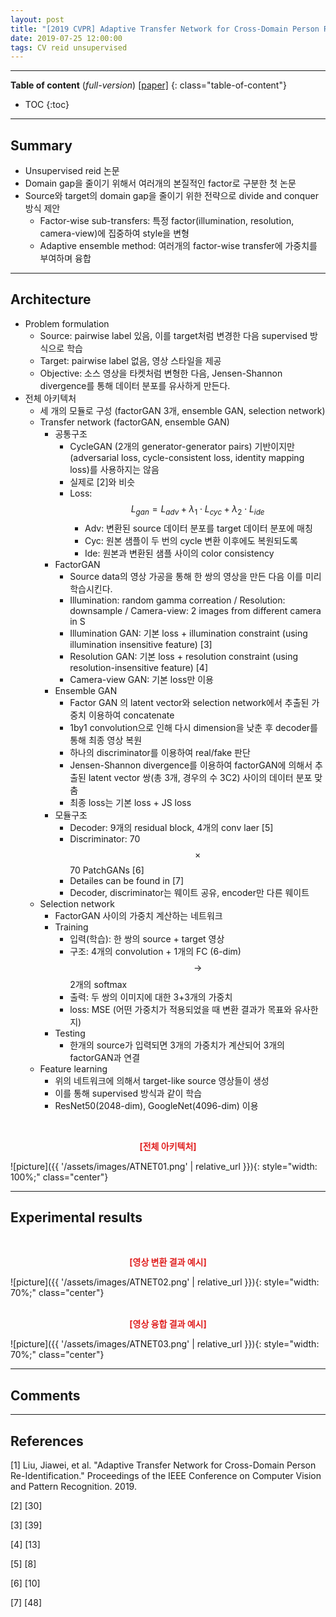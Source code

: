 ```yaml
---
layout: post
title: "[2019 CVPR] Adaptive Transfer Network for Cross-Domain Person Re-Identification"
date: 2019-07-25 12:00:00
tags: CV reid unsupervised
---
```


<!--more-->

---

**Table of content** (*full-version*)
[[paper]](http://openaccess.thecvf.com/content_CVPR_2019/papers/Liu_Adaptive_Transfer_Network_for_Cross-Domain_Person_Re-Identification_CVPR_2019_paper.pdf)
{: class="table-of-content"}
* TOC
{:toc}

---

## Summary

- Unsupervised reid 논문
- Domain gap을 줄이기 위해서 여러개의 본질적인 factor로 구분한 첫 논문
- Source와 target의 domain gap을 줄이기 위한 전략으로 divide and conquer 방식 제안
  - Factor-wise sub-transfers: 특정 factor(illumination, resolution, camera-view)에 집중하여 style을 변형
  - Adaptive ensemble method: 여러개의 factor-wise transfer에 가중치를 부여하며 융합

---

## Architecture

- Problem formulation
  - Source: pairwise label 있음, 이를 target처럼 변경한 다음 supervised 방식으로 학습
  - Target: pairwise label 없음, 영상 스타일을 제공
  - Objective: 소스 영상을 타켓처럼 변형한 다음, Jensen-Shannon divergence를 통해 데이터 분포를 유사하게 만든다.
- 전체 아키텍처
  - 세 개의 모듈로 구성 (factorGAN 3개, ensemble GAN, selection network)
  - Transfer network (factorGAN, ensemble GAN)
    - 공통구조
      - CycleGAN (2개의 generator-generator pairs) 기반이지만 (adversarial loss, cycle-consistent loss, identity mapping loss)를 사용하지는 않음
      - 실제로 [2]와 비슷
      - Loss: $$L_{gan} = L_{adv} + \lambda_1 \cdot L_{cyc} + \lambda_2 \cdot L_{ide}$$
        - Adv: 변환된 source 데이터 분포를 target 데이터 분포에 매칭
        - Cyc: 원본 샘플이 두 번의 cycle 변환 이후에도 복원되도록
        - Ide: 원본과 변환된 샘플 사이의 color consistency
    - FactorGAN
      - Source data의 영상 가공을 통해 한 쌍의 영상을 만든 다음 이를 미리 학습시킨다.
      - Illumination: random gamma correation / Resolution: downsample / Camera-view: 2 images from different camera in S
      - Illumination GAN: 기본 loss + illumination constraint (using illumination insensitive feature) [3]
      - Resolution GAN: 기본 loss + resolution constraint (using resolution-insensitive feature) [4]
      - Camera-view GAN: 기본 loss만 이용
    - Ensemble GAN
      - Factor GAN 의 latent vector와 selection network에서 추출된 가중치 이용하여 concatenate
      - 1by1 convolution으로 인해 다시 dimension을 낮춘 후 decoder를 통해 최종 영상 복원
      - 하나의 discriminator를 이용하여 real/fake 판단
      - Jensen-Shannon divergence를 이용하여 factorGAN에 의해서 추출된 latent vector 쌍(총 3개, 경우의 수 3C2) 사이의 데이터 분포 맞춤
      - 최종 loss는 기본 loss + JS loss
    - 모듈구조
      - Decoder: 9개의 residual block, 4개의 conv laer [5]
      - Discriminator: 70 $$\times$$ 70 PatchGANs [6]
      - Detailes can be found in [7]
      - Decoder, discriminator는 웨이트 공유, encoder만 다른 웨이트
  - Selection network
    - FactorGAN 사이의 가중치 계산하는 네트워크
    - Training
      - 입력(학습): 한 쌍의 source + target 영상
      - 구조: 4개의 convolution + 1개의 FC (6-dim) $$\rightarrow$$ 2개의 softmax
      - 출력: 두 쌍의 이미지에 대한 3+3개의 가중치
      - loss: MSE (어떤 가중치가 적용되었을 때 변환 결과가 목표와 유사한지)
    - Testing
      - 한개의 source가 입력되면 3개의 가중치가 계산되어 3개의 factorGAN과 연결
  - Feature learning
    - 위의 네트워크에 의해서 target-like source 영상들이 생성
    - 이를 통해 supervised 방식과 같이 학습
    - ResNet50(2048-dim), GoogleNet(4096-dim) 이용

<br/>
<p align="center" style="color: #e01f1f; font-weight: bold;">[전체 아키텍처]</p>
![picture]({{ '/assets/images/ATNET01.png' | relative_url }}){: style="width: 100%;" class="center"}
<br/>





---
  
## Experimental results



<br/>
<p align="center" style="color: #e01f1f; font-weight: bold;">[영상 변환 결과 예시]</p>
![picture]({{ '/assets/images/ATNET02.png' | relative_url }}){: style="width: 70%;" class="center"}
<br/>


<br/>
<p align="center" style="color: #e01f1f; font-weight: bold;">[영상 융합 결과 예시]</p>
![picture]({{ '/assets/images/ATNET03.png' | relative_url }}){: style="width: 70%;" class="center"}
<br/>

---

## Comments

---

## References

[1] Liu, Jiawei, et al. "Adaptive Transfer Network for Cross-Domain Person Re-Identification." Proceedings of the IEEE Conference on Computer Vision and Pattern Recognition. 2019.

[2] [30]

[3] [39]

[4] [13]

[5] [8]

[6] [10] 

[7] [48]
